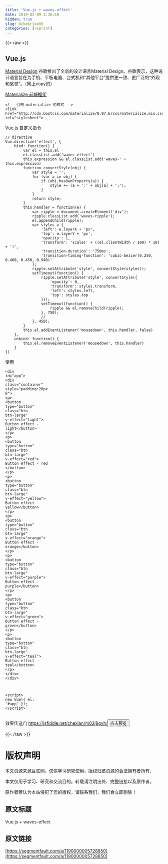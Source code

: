 ```yaml
---
title: 'Vue.js + waves-effect' 
date: 2019-02-09 2:30:58
hidden: true
slug: 8cke6r1xe89
categories: [reprint]
---
```


{{< raw >}}

                    
<h2 id="articleHeader0">Vue.js</h2>
<p><a href="http://www.google.com/design/spec/material-design/" rel="nofollow noreferrer" target="_blank">Material Design</a> 谷歌推出了全新的设计语言Material Design。谷歌表示，这种设计语言旨在为手机、平板电脑、台式机和“其他平台”提供更一致、更广泛的“外观和感觉”。（网上copy的）</p>
<p><a href="http://www.materialscss.com/" rel="nofollow noreferrer" target="_blank">Materialize 前端框架</a></p>
<div class="widget-codetool" style="display:none;">
      <div class="widget-codetool--inner">
      <span class="selectCode code-tool" data-toggle="tooltip" data-placement="top" title="" data-original-title="全选"></span>
      <span type="button" class="copyCode code-tool" data-toggle="tooltip" data-placement="top" data-clipboard-text="<!-- 引用 materialize 的样式 -->
<link href=&quot;http://cdn.bootcss.com/materialize/0.97.6/css/materialize.min.css&quot; rel=&quot;stylesheet&quot;>" title="" data-original-title="复制"></span>
      <span type="button" class="saveToNote code-tool" data-toggle="tooltip" data-placement="top" title="" data-original-title="放进笔记"></span>
      </div>
      </div><pre class="hljs xml"><code><span class="hljs-comment">&lt;!-- 引用 materialize 的样式 --&gt;</span>
<span class="hljs-tag">&lt;<span class="hljs-name">link</span> <span class="hljs-attr">href</span>=<span class="hljs-string">"http://cdn.bootcss.com/materialize/0.97.6/css/materialize.min.css"</span> <span class="hljs-attr">rel</span>=<span class="hljs-string">"stylesheet"</span>&gt;</span></code></pre>
<p><a href="http://cn.vuejs.org/guide/custom-directive.html" rel="nofollow noreferrer" target="_blank">Vue.js 自定义指令</a></p>
<div class="widget-codetool" style="display:none;">
      <div class="widget-codetool--inner">
      <span class="selectCode code-tool" data-toggle="tooltip" data-placement="top" title="" data-original-title="全选"></span>
      <span type="button" class="copyCode code-tool" data-toggle="tooltip" data-placement="top" data-clipboard-text="// directive
Vue.directive('effect', {
    bind: function() {
        var el = this.el
        el.classList.add('waves-effect')
        this.expression &amp;&amp; el.classList.add('waves-' + this.expression)
        function convertStyle(obj) {
            var style = '';
            for (var a in obj) {
                if (obj.hasOwnProperty(a)) {
                    style += (a + ':' + obj[a] + ';');
                }
            }
            return style;
        }
        this.handler = function(e) {
            var ripple = document.createElement('div');
            ripple.classList.add('waves-ripple');
            el.appendChild(ripple);
            var styles = {
                'left': e.layerX + 'px',
                'top': e.layerY + 'px',
                'opacity': 1,
                'transform': 'scale(' + ((el.clientWidth / 100) * 10) + ')',
                'transition-duration': '750ms',
                'transition-timing-function': 'cubic-bezier(0.250, 0.460, 0.450, 0.940)'
            };
            ripple.setAttribute('style', convertStyle(styles));
            setTimeout(function() {
                ripple.setAttribute('style', convertStyle({
                    'opacity': 0,
                    'transform': styles.transform,
                    'left': styles.left,
                    'top': styles.top
                }));
                setTimeout(function() {
                    ripple &amp;&amp; el.removeChild(ripple);
                }, 750);
                // 
            }, 450);
        }
        this.el.addEventListener('mousedown', this.handler, false)
    },
    unbind: function() {
        this.el.removeEventListener('mousedown', this.handler)
    }
})" title="" data-original-title="复制"></span>
      <span type="button" class="saveToNote code-tool" data-toggle="tooltip" data-placement="top" title="" data-original-title="放进笔记"></span>
      </div>
      </div><pre class="hljs javascript"><code><span class="hljs-comment">// directive</span>
Vue.directive(<span class="hljs-string">'effect'</span>, {
    <span class="hljs-attr">bind</span>: <span class="hljs-function"><span class="hljs-keyword">function</span>(<span class="hljs-params"></span>) </span>{
        <span class="hljs-keyword">var</span> el = <span class="hljs-keyword">this</span>.el
        el.classList.add(<span class="hljs-string">'waves-effect'</span>)
        <span class="hljs-keyword">this</span>.expression &amp;&amp; el.classList.add(<span class="hljs-string">'waves-'</span> + <span class="hljs-keyword">this</span>.expression)
        <span class="hljs-function"><span class="hljs-keyword">function</span> <span class="hljs-title">convertStyle</span>(<span class="hljs-params">obj</span>) </span>{
            <span class="hljs-keyword">var</span> style = <span class="hljs-string">''</span>;
            <span class="hljs-keyword">for</span> (<span class="hljs-keyword">var</span> a <span class="hljs-keyword">in</span> obj) {
                <span class="hljs-keyword">if</span> (obj.hasOwnProperty(a)) {
                    style += (a + <span class="hljs-string">':'</span> + obj[a] + <span class="hljs-string">';'</span>);
                }
            }
            <span class="hljs-keyword">return</span> style;
        }
        <span class="hljs-keyword">this</span>.handler = <span class="hljs-function"><span class="hljs-keyword">function</span>(<span class="hljs-params">e</span>) </span>{
            <span class="hljs-keyword">var</span> ripple = <span class="hljs-built_in">document</span>.createElement(<span class="hljs-string">'div'</span>);
            ripple.classList.add(<span class="hljs-string">'waves-ripple'</span>);
            el.appendChild(ripple);
            <span class="hljs-keyword">var</span> styles = {
                <span class="hljs-string">'left'</span>: e.layerX + <span class="hljs-string">'px'</span>,
                <span class="hljs-string">'top'</span>: e.layerY + <span class="hljs-string">'px'</span>,
                <span class="hljs-string">'opacity'</span>: <span class="hljs-number">1</span>,
                <span class="hljs-string">'transform'</span>: <span class="hljs-string">'scale('</span> + ((el.clientWidth / <span class="hljs-number">100</span>) * <span class="hljs-number">10</span>) + <span class="hljs-string">')'</span>,
                <span class="hljs-string">'transition-duration'</span>: <span class="hljs-string">'750ms'</span>,
                <span class="hljs-string">'transition-timing-function'</span>: <span class="hljs-string">'cubic-bezier(0.250, 0.460, 0.450, 0.940)'</span>
            };
            ripple.setAttribute(<span class="hljs-string">'style'</span>, convertStyle(styles));
            setTimeout(<span class="hljs-function"><span class="hljs-keyword">function</span>(<span class="hljs-params"></span>) </span>{
                ripple.setAttribute(<span class="hljs-string">'style'</span>, convertStyle({
                    <span class="hljs-string">'opacity'</span>: <span class="hljs-number">0</span>,
                    <span class="hljs-string">'transform'</span>: styles.transform,
                    <span class="hljs-string">'left'</span>: styles.left,
                    <span class="hljs-string">'top'</span>: styles.top
                }));
                setTimeout(<span class="hljs-function"><span class="hljs-keyword">function</span>(<span class="hljs-params"></span>) </span>{
                    ripple &amp;&amp; el.removeChild(ripple);
                }, <span class="hljs-number">750</span>);
                <span class="hljs-comment">// </span>
            }, <span class="hljs-number">450</span>);
        }
        <span class="hljs-keyword">this</span>.el.addEventListener(<span class="hljs-string">'mousedown'</span>, <span class="hljs-keyword">this</span>.handler, <span class="hljs-literal">false</span>)
    },
    <span class="hljs-attr">unbind</span>: <span class="hljs-function"><span class="hljs-keyword">function</span>(<span class="hljs-params"></span>) </span>{
        <span class="hljs-keyword">this</span>.el.removeEventListener(<span class="hljs-string">'mousedown'</span>, <span class="hljs-keyword">this</span>.handler)
    }
})</code></pre>
<p>使用</p>
<div class="widget-codetool" style="display:none;">
      <div class="widget-codetool--inner">
      <span class="selectCode code-tool" data-toggle="tooltip" data-placement="top" title="" data-original-title="全选"></span>
      <span type="button" class="copyCode code-tool" data-toggle="tooltip" data-placement="top" data-clipboard-text="<div id=&quot;app&quot;>
    <div class=&quot;container&quot; style=&quot;padding:20px 0&quot;>
        <p>
            <button type=&quot;button&quot; class=&quot;btn btn-large&quot; v-effect=&quot;light&quot;> Button effect - light</button>
        </p>
        <p>
            <button type=&quot;button&quot; class=&quot;btn btn-large&quot; v-effect=&quot;red&quot;> Button effect - red </button>
        </p>
        <p>
            <button type=&quot;button&quot; class=&quot;btn btn-large&quot; v-effect=&quot;yellow&quot;> Button effect - yellow</button>
        </p>
        <p>
            <button type=&quot;button&quot; class=&quot;btn btn-large&quot; v-effect=&quot;orange&quot;> Button effect - orange</button>
        </p>
        <p>
            <button type=&quot;button&quot; class=&quot;btn btn-large&quot; v-effect=&quot;purple&quot;> Button effect - purple</button>
        </p>
        <p>
            <button type=&quot;button&quot; class=&quot;btn btn-large&quot; v-effect=&quot;green&quot;> Button effect - green</button>
        </p>
        <p>
            <button type=&quot;button&quot; class=&quot;btn btn-large&quot; v-effect=&quot;teal&quot;> Button effect - teal</button>
        </p>
    </div>
</div>

<script>
    new Vue({
        el: '#app'
    });
</script>
" title="" data-original-title="复制"></span>
      <span type="button" class="saveToNote code-tool" data-toggle="tooltip" data-placement="top" title="" data-original-title="放进笔记"></span>
      </div>
      </div><pre class="hljs xml"><code><span class="hljs-tag">&lt;<span class="hljs-name">div</span> <span class="hljs-attr">id</span>=<span class="hljs-string">"app"</span>&gt;</span>
    <span class="hljs-tag">&lt;<span class="hljs-name">div</span> <span class="hljs-attr">class</span>=<span class="hljs-string">"container"</span> <span class="hljs-attr">style</span>=<span class="hljs-string">"padding:20px 0"</span>&gt;</span>
        <span class="hljs-tag">&lt;<span class="hljs-name">p</span>&gt;</span>
            <span class="hljs-tag">&lt;<span class="hljs-name">button</span> <span class="hljs-attr">type</span>=<span class="hljs-string">"button"</span> <span class="hljs-attr">class</span>=<span class="hljs-string">"btn btn-large"</span> <span class="hljs-attr">v-effect</span>=<span class="hljs-string">"light"</span>&gt;</span> Button effect - light<span class="hljs-tag">&lt;/<span class="hljs-name">button</span>&gt;</span>
        <span class="hljs-tag">&lt;/<span class="hljs-name">p</span>&gt;</span>
        <span class="hljs-tag">&lt;<span class="hljs-name">p</span>&gt;</span>
            <span class="hljs-tag">&lt;<span class="hljs-name">button</span> <span class="hljs-attr">type</span>=<span class="hljs-string">"button"</span> <span class="hljs-attr">class</span>=<span class="hljs-string">"btn btn-large"</span> <span class="hljs-attr">v-effect</span>=<span class="hljs-string">"red"</span>&gt;</span> Button effect - red <span class="hljs-tag">&lt;/<span class="hljs-name">button</span>&gt;</span>
        <span class="hljs-tag">&lt;/<span class="hljs-name">p</span>&gt;</span>
        <span class="hljs-tag">&lt;<span class="hljs-name">p</span>&gt;</span>
            <span class="hljs-tag">&lt;<span class="hljs-name">button</span> <span class="hljs-attr">type</span>=<span class="hljs-string">"button"</span> <span class="hljs-attr">class</span>=<span class="hljs-string">"btn btn-large"</span> <span class="hljs-attr">v-effect</span>=<span class="hljs-string">"yellow"</span>&gt;</span> Button effect - yellow<span class="hljs-tag">&lt;/<span class="hljs-name">button</span>&gt;</span>
        <span class="hljs-tag">&lt;/<span class="hljs-name">p</span>&gt;</span>
        <span class="hljs-tag">&lt;<span class="hljs-name">p</span>&gt;</span>
            <span class="hljs-tag">&lt;<span class="hljs-name">button</span> <span class="hljs-attr">type</span>=<span class="hljs-string">"button"</span> <span class="hljs-attr">class</span>=<span class="hljs-string">"btn btn-large"</span> <span class="hljs-attr">v-effect</span>=<span class="hljs-string">"orange"</span>&gt;</span> Button effect - orange<span class="hljs-tag">&lt;/<span class="hljs-name">button</span>&gt;</span>
        <span class="hljs-tag">&lt;/<span class="hljs-name">p</span>&gt;</span>
        <span class="hljs-tag">&lt;<span class="hljs-name">p</span>&gt;</span>
            <span class="hljs-tag">&lt;<span class="hljs-name">button</span> <span class="hljs-attr">type</span>=<span class="hljs-string">"button"</span> <span class="hljs-attr">class</span>=<span class="hljs-string">"btn btn-large"</span> <span class="hljs-attr">v-effect</span>=<span class="hljs-string">"purple"</span>&gt;</span> Button effect - purple<span class="hljs-tag">&lt;/<span class="hljs-name">button</span>&gt;</span>
        <span class="hljs-tag">&lt;/<span class="hljs-name">p</span>&gt;</span>
        <span class="hljs-tag">&lt;<span class="hljs-name">p</span>&gt;</span>
            <span class="hljs-tag">&lt;<span class="hljs-name">button</span> <span class="hljs-attr">type</span>=<span class="hljs-string">"button"</span> <span class="hljs-attr">class</span>=<span class="hljs-string">"btn btn-large"</span> <span class="hljs-attr">v-effect</span>=<span class="hljs-string">"green"</span>&gt;</span> Button effect - green<span class="hljs-tag">&lt;/<span class="hljs-name">button</span>&gt;</span>
        <span class="hljs-tag">&lt;/<span class="hljs-name">p</span>&gt;</span>
        <span class="hljs-tag">&lt;<span class="hljs-name">p</span>&gt;</span>
            <span class="hljs-tag">&lt;<span class="hljs-name">button</span> <span class="hljs-attr">type</span>=<span class="hljs-string">"button"</span> <span class="hljs-attr">class</span>=<span class="hljs-string">"btn btn-large"</span> <span class="hljs-attr">v-effect</span>=<span class="hljs-string">"teal"</span>&gt;</span> Button effect - teal<span class="hljs-tag">&lt;/<span class="hljs-name">button</span>&gt;</span>
        <span class="hljs-tag">&lt;/<span class="hljs-name">p</span>&gt;</span>
    <span class="hljs-tag">&lt;/<span class="hljs-name">div</span>&gt;</span>
<span class="hljs-tag">&lt;/<span class="hljs-name">div</span>&gt;</span>

<span class="hljs-tag">&lt;<span class="hljs-name">script</span>&gt;</span><span class="actionscript">
    <span class="hljs-keyword">new</span> Vue({
        el: <span class="hljs-string">'#app'</span>
    });
</span><span class="hljs-tag">&lt;/<span class="hljs-name">script</span>&gt;</span>
</code></pre>
<p>效果传送门 <a href="https://jsfiddle.net/chexian/m02j8gvh/" rel="nofollow noreferrer" target="_blank">https://jsfiddle.net/chexian/m02j8gvh/</a><button class="btn btn-xs btn-default ml10 preview" data-url="chexian/m02j8gvh/" data-typeid="0">点击预览</button></p>

                
{{< /raw >}}

# 版权声明
本文资源来源互联网，仅供学习研究使用，版权归该资源的合法拥有者所有，

本文仅用于学习、研究和交流目的。转载请注明出处、完整链接以及原作者。

原作者若认为本站侵犯了您的版权，请联系我们，我们会立即删除！

## 原文标题
Vue.js + waves-effect

## 原文链接
[https://segmentfault.com/a/1190000005728850](https://segmentfault.com/a/1190000005728850)

